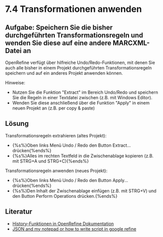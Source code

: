 # 7.4 Transformationen anwenden

## Aufgabe: Speichern Sie die bisher durchgeführten Transformationsregeln und wenden Sie diese auf eine andere MARCXML-Datei an

OpenRefine verfügt über hilfreiche Undo/Redo-Funktionen, mit denen Sie auch alle bisher in einem Projekt durchgeführten Transformationsregeln speichern und auf ein anderes Projekt anwenden können.

Hinweise:

* Nutzen Sie die Funktion "Extract" im Bereich Undo/Redo und speichern Sie die Regeln in einer Textdatei zwischen (z.B. mit Windows Editor).
* Wenden Sie diese anschließend über die Funktion "Apply" in einem neuen Projekt an (z.B. per copy & paste)

## Lösung

Transformationsregeln extrahieren (altes Projekt):

* {%s%}Oben links Menü Undo / Redo den Button Extract... drücken{%ends%}
* {%s%}Alles im rechten Textfeld in die Zwischenablage kopieren (z.B. mit STRG+A und STRG+C){%ends%}

Transformationsregeln anwenden (neues Projekt):

* {%s%}Oben links Menü Undo / Redo den Button Apply... drücken{%ends%}
* {%s%}Den Inhalt der Zwischenablage einfügen (z.B. mit STRG+V) und den Button Perform Operations drücken.{%ends%}

## Literatur

* [History-Funktionen in OpenRefine Dokumentation](https://github.com/OpenRefine/OpenRefine/wiki/History)
* [JSON and my notepad or how to write script in google refine](http://kb.refinepro.com/2012/06/google-refine-json-and-my-notepad-or.html)
